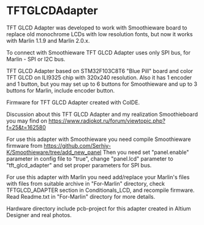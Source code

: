 # TFTGLCDAdapter

TFT GLCD Adapter was developed to work with Smoothieware board to replace old monochrome LCDs with low resolution fonts, but now it works with Marlin 1.1.9 and Marlin 2.0.x.

To connect with Smoothieware TFT GLCD Adapter uses only SPI bus, for Marlin - SPI or I2C bus.

TFT GLCD Adapter based on STM32F103C8T6 "Blue Pill" board and color TFT GLCD on ILI9325 chip with 320x240 resolution. Also it has 1 encoder and 1 button, but you may set up to 6 buttons for Smoothieware and up to 3 buttons for Marlin, include encoder button.

Firmware for TFT GLCD Adapter created with CoIDE.

Discussion about this TFT GLCD Adapter and my realization Smoothieboard you may find on https://www.radiokot.ru/forum/viewtopic.php?f=25&t=162580

For use this adapter with Smoothieware you need compile Smoothieware firmware from https://github.com/Serhiy-K/Smoothieware/tree/add_new_panel
Then you need set "panel.enable" parameter in config file to "true", change "panel.lcd" parameter to "tft_glcd_adapter" and set proper parameters for SPI bus.

For use this adapter with Marlin you need add/replace your Marlin's files with files from suitable archive in "For-Marlin" directory, check TFTGLCD_ADAPTER section in Conditionals_LCD, and recompile firmware.
Read Readme.txt in "For-Marlin" directory for more details.

Hardware directory include pcb-project for this adapter created in Altium Designer and real photos.

